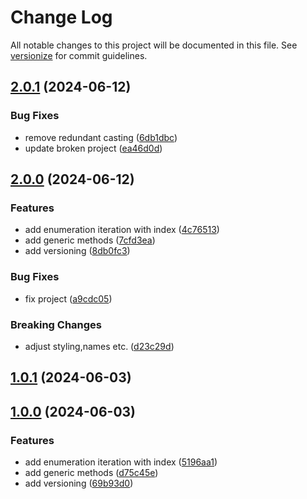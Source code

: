 # Change Log

All notable changes to this project will be documented in this file. See [versionize](https://github.com/versionize/versionize) for commit guidelines.

<a name="2.0.1"></a>
## [2.0.1](https://www.github.com/SarcasticMoose/mcda-toolkit/releases/tag/v2.0.1) (2024-06-12)

### Bug Fixes

* remove redundant casting ([6db1dbc](https://www.github.com/SarcasticMoose/mcda-toolkit/commit/6db1dbc1f88f2e342d8b3d7aa81364d90e4dfab5))
* update broken project ([ea46d0d](https://www.github.com/SarcasticMoose/mcda-toolkit/commit/ea46d0d1c43ba0c25c957fbc6dd60e70dfd88326))

<a name="2.0.0"></a>
## [2.0.0](https://www.github.com/SarcasticMoose/mcda-toolkit/releases/tag/v2.0.0) (2024-06-12)

### Features

* add enumeration iteration with index ([4c76513](https://www.github.com/SarcasticMoose/mcda-toolkit/commit/4c76513a9100a629accd43f28bd41d33d6e211ea))
* add generic methods ([7cfd3ea](https://www.github.com/SarcasticMoose/mcda-toolkit/commit/7cfd3eac2afcd59b4c7f2e808eddf9aa926386a5))
* add versioning ([8db0fc3](https://www.github.com/SarcasticMoose/mcda-toolkit/commit/8db0fc30cd345134a7210b069fb519b193f27bc8))

### Bug Fixes

* fix project ([a9cdc05](https://www.github.com/SarcasticMoose/mcda-toolkit/commit/a9cdc05d72d01901eb0be13aa1772187fabfa083))

### Breaking Changes

* adjust styling,names etc. ([d23c29d](https://www.github.com/SarcasticMoose/mcda-toolkit/commit/d23c29dd9d1f3924f5aabc82b5a3472bc085d9dd))

<a name="1.0.1"></a>
## [1.0.1](https://www.github.com/SarcasticMoose/mcda-toolkit/releases/tag/v1.0.1) (2024-06-03)

<a name="1.0.0"></a>
## [1.0.0](https://www.github.com/SarcasticMoose/mcda-toolkit/releases/tag/v1.0.0) (2024-06-03)

### Features

* add enumeration iteration with index ([5196aa1](https://www.github.com/SarcasticMoose/mcda-toolkit/commit/5196aa1df9c2b86d6a495454b2e3fb9a2a5f3d1d))
* add generic methods ([d75c45e](https://www.github.com/SarcasticMoose/mcda-toolkit/commit/d75c45e9bb11a8a001be2151ffd8a070d1461fc7))
* add versioning ([69b93d0](https://www.github.com/SarcasticMoose/mcda-toolkit/commit/69b93d0b2d4669bb7ffb28f3e36fb754280ea352))

